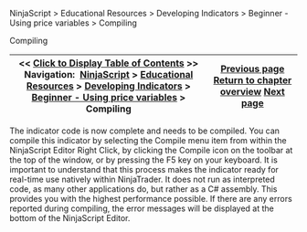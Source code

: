﻿


NinjaScript \> Educational Resources \> Developing Indicators \> Beginner \- Using price variables \> Compiling






















Compiling







| \<\< [Click to Display Table of Contents](compiling.md) \>\> **Navigation:**     [NinjaScript](ninjascript-1.md) \> [Educational Resources](educational_resources-1.md) \> [Developing Indicators](developing_indicators-1.md) \> [Beginner \- Using price variables](beginner_-_using_price_variabl-1.md) \> Compiling | [Previous page](entering_calculation_logic-1.md) [Return to chapter overview](beginner_-_using_price_variabl-1.md) [Next page](using-1.md) |
| --- | --- |











The indicator code is now complete and needs to be compiled. You can compile this indicator by selecting the Compile menu item from within the NinjaScript Editor Right Click, by clicking the Compile icon on the toolbar at the top of the window, or by pressing the F5 key on your keyboard. It is important to understand that this process makes the indicator ready for real\-time use natively within NinjaTrader. It does not run as interpreted code, as many other applications do, but rather as a C\# assembly. This provides you with the highest performance possible. If there are any errors reported during compiling, the error messages will be displayed at the bottom of the NinjaScript Editor.








